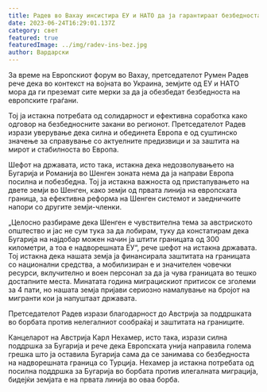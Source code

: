 ```yaml
---
title: Радев во Вахау инсистира ЕУ и НАТО да ја гарантираат безбедноста на Европејците
date: 2023-06-24T16:29:01.137Z
category: свет
featured: true
featuredImage: ../img/radev-ins-bez.jpg
author: Вардарски
---
```

За време на Европскиот форум во Вахау, претседателот Румен Радев рече дека во контекст на војната во Украина, земјите од ЕУ и НАТО мора да ги преземат сите мерки за да ја обезбедат безбедноста на европските граѓани.

Тој ја истакна потребата од солидарност и ефективна соработка како одговор на безбедносните закани во регионот. Претседателот Радев изрази уверување дека силна и обединета Европа е од суштинско значење за справување со актуелните предизвици и за заштита на мирот и стабилноста во Европа.

Шефот на државата, исто така, истакна дека недозволувањето на Бугарија и Романија во Шенген зоната нема да ја направи Европа посилна и побезбедна. Тој ја истакна важноста од пристапувањето на двете земји во Шенген, како земји од првата линија на европската граница, за ефективна реформа на Шенген системот и заедничките напори со другите земји-членки.

„Целосно разбираме дека Шенген е чувствителна тема за австриското општество и јас не сум тука за да лобирам, туку да констатирам дека Бугарија на најдобар можен начин ја штити границата од 300 километри, а тоа е надворешната ЕУ“, рече шефот на истакна државата. Тој истакна дека нашата земја ја финансирала заштитата на границата со национални средства, а мобилизиран е и значителен човечки ресурси, вклучително и воен персонал за да ја чува границата во тешко достапните места. Минатата година миграцискиот притисок се зголеми за 4 пати, но нашата земја пријави сериозно намалување на бројот на мигранти кои ја напуштаат државата.

Претседателот Радев изрази благодарност до Австрија за поддршката во борбата против нелегалниот сообраќај и заштитата на границите.

Канцеларот на Австрија Карл Нехамер, исто така, изрази силна поддршка за Бугарија и рече дека Европската унија направила голема грешка што ја оставила Бугарија сама да се занимава со безбедноста на надворешната граница со Турција. Нехамер ја истакна потребата од посилна поддршка за Бугарија во борбата против илегалната миграција, бидејќи земјата е на првата линија во оваа борба.